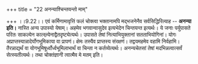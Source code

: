 +++
title = "22 अनन्याश्चिन्तयन्तो माम्"

+++
।।9.22।। एवं कर्मिणामावृत्तिं फलं चोक्त्वा भक्तानामपि मद्भजनेनैव
सर्वसिद्धिरित्याह -- **अनन्या इति।** नास्ति अन्य उपास्यो येषाम्। अहमेव
भगवान्वासुदेव इत्यभेदेन चिन्तयन्त इत्यर्थः। ये जनाः पर्युपासते परितः
साकल्येन कात्स्न्र्येनाद्वैतदृष्ट्येत्यर्थः। उपासते तेषां
नित्याभियुक्तानां सतताभियोगिनां। योगः अप्राप्तस्यान्नादेर्योगभूमिकाया वा
प्रापणं। क्षेमः तस्यैव प्राप्तस्य संरक्षणं। तद्वयमहमेव वहामि निर्वहामि।
तैरन्नाद्यर्थं वा योगभूमिषूर्ध्वोर्ध्वभूमिलाभार्थं वा चिन्ता न
कर्तव्येत्यर्थः। अनन्यचेतसां तेषां मदभिन्नत्वात्सर्वं सेत्स्यतीत्यर्थः।
तथा चोक्तंज्ञानी त्वात्मैव मे मतम् इति।
